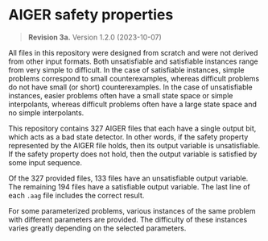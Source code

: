 # AIGER safety properties

> **Revision 3a.** Version 1.2.0 (2023-10-07)

All files in this repository were designed from scratch and were not derived
from other input formats. Both unsatisfiable and satisfiable instances range
from very simple to difficult. In the case of satisfiable instances, simple
problems correspond to small counterexamples, whereas difficult problems do not
have small (or short) counterexamples. In the case of unsatisfiable instances,
easier problems often have a small state space or simple interpolants, whereas
difficult problems often have a large state space and no simple interpolants.

This repository contains 327 AIGER files that each have a single output bit,
which acts as a bad state detector. In other words, if the safety property
represented by the AIGER file holds, then its output variable is unsatisfiable.
If the safety property does not hold, then the output variable is satisfied by
some input sequence.

Of the 327 provided files, 133 files have an unsatisfiable output variable. The
remaining 194 files have a satisfiable output variable. The last line of each
`.aag` file includes the correct result.

For some parameterized problems, various instances of the same problem with
different parameters are provided. The difficulty of these instances varies
greatly depending on the selected parameters.
